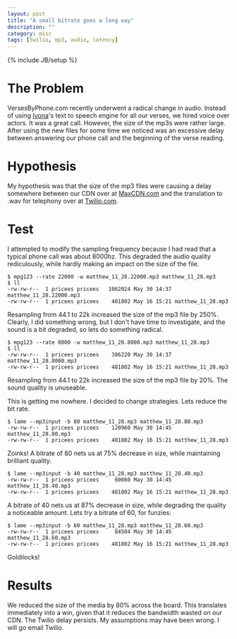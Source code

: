 ```yaml
---
layout: post
title: "A small bitrate goes a long way"
description: ""
category: misc
tags: [twilio, mp3, audio, latency]
---
```

{% include JB/setup %}

# The Problem #

VersesByPhone.com recently underwent a radical change in audio.  Instead of using [Ivona](http://ivona.com "Good voices!")\'s text to speech engine for all our verses, we hired voice over actors.  It was a great call.  However, the size of the mp3s were rather large.  After using the new files for some time we noticed was an excessive delay between answering our phone call and the beginning of the verse reading.

# Hypothesis #

  My hypothesis was that the size of the mp3 files were causing a delay somewhere between our CDN over at [MaxCDN.com](http://maxcdn.com "Good service!") and the translation to .wav for telephony over at [Twilio.com](http://twilio.com "Market disruption").

# Test #
  I attempted to modify the sampling frequency because I had read that a typical phone call was about 8000hz.  This degraded the audio quality rediculously, while hardly making an impact on the size of the file.

    $ mpg123 --rate 22000 -w matthew_11_28.22000.mp3 matthew_11_28.mp3
    $ ll
    -rw-rw-r--  1 pricees pricees   1062024 May 30 14:37 matthew_11_28.22000.mp3
    -rw-rw-r--  1 pricees pricees    481802 May 16 15:21 matthew_11_28.mp3

Resampling from 44.1 to 22k increased the size of the mp3 file by 250%.  Clearly, I did something wrong, but I don't have time to investigate, and the sound is a bit degraded, so lets do something radical.

    $ mpg123 --rate 8000 -w matthew_11_28.8000.mp3 matthew_11_28.mp3
    $ ll
    -rw-rw-r--  1 pricees pricees    386220 May 30 14:37 matthew_11_28.8000.mp3
    -rw-rw-r--  1 pricees pricees    481802 May 16 15:21 matthew_11_28.mp3

Resampling from 44.1 to 22k increased the size of the mp3 file by 20%.  The sound quality is unuseable.

This is getting me nowhere.  I decided to change strategies.  Lets reduce the bit rate.

    $ lame --mp3input -b 80 matthew_11_28.mp3 matthew_11_28.80.mp3
    -rw-rw-r--  1 pricees pricees    120960 May 30 14:45 matthew_11_28.80.mp3
    -rw-rw-r--  1 pricees pricees    481802 May 16 15:21 matthew_11_28.mp3

Zoinks! A bitrate of 80 nets us at 75% decrease in size, while maintaining brilliant quality.

    $ lame --mp3input -b 40 matthew_11_28.mp3 matthew_11_28.40.mp3
    -rw-rw-r--  1 pricees pricees     60660 May 30 14:45 matthew_11_28.40.mp3
    -rw-rw-r--  1 pricees pricees    481802 May 16 15:21 matthew_11_28.mp3

A bitrate of 40 nets us at 87% decrease in size, while degrading the quality a noticeable amount.  Lets try a bitrate of 60, for funzies:

    $ lame --mp3input -b 60 matthew_11_28.mp3 matthew_11_28.60.mp3
    -rw-rw-r--  1 pricees pricees     84504 May 30 14:45 matthew_11_28.60.mp3
    -rw-rw-r--  1 pricees pricees    481802 May 16 15:21 matthew_11_28.mp3

Goldilocks!


# Results #

We reduced the size of the media by 80% across the board.  This translates immediately into a win, given that it reduces the bandwidth wasted on our CDN.  The Twilio delay persists.  My assumptions may have been wrong.  I will go email Twilio.
